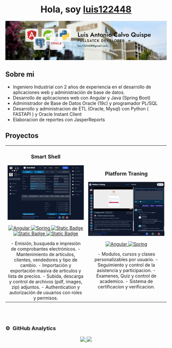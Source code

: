 <div align="center">
<h1 align="center">Hola, soy <a href="https://luis122448.com/">luis122448</a></h1>
</div>
<img src="./banner/banner.jpg">

## Sobre mi

- Ingeniero Industrial con 2 años de experiencia en el desarrollo de aplicaciones web y administración de base de datos.
- Desarrollo de aplicaciones web con Angular y Java (Spring Boot)
- Administrador de Base de Datos Oracle (19c) y programador PL/SQL
- Desarrollo y administracion de ETL (Oracle, Mysql) con Python ( FASTAPI ) y Oracle Instant Client
- Elaboracion de reportes con JasperReports

## Proyectos
<table>
<tr>
<td width="50%">
<h3 align="center">Smart Shell</h3>
<div align="center">
<a href="https://github.com/luis122448/smart-shell-angular" target="_blank"><img src="./project/smart-shell/2.jpg" width="400" alt="Curso básico android"></a>
<p>
<a href="https://github.com/luis122448/smart-shell-angular" target="_blank">
<img alt="Angular" src="https://img.shields.io/badge/Angular%20-%23D00000.svg?logo=Angular&logoColor=white">
</a>
<a href="https://github.com/luis122448/smart-shell-springboot" target="_blank">
<img alt="Spring" src="https://img.shields.io/badge/Spring%20Boot%20-%2334A853.svg?logo=Springboot&logoColor=white">
</a>
<a href="https://github.com/luis122448/smart-shell-postgres" target="_blank">
<img alt="Static Badge" src="https://img.shields.io/badge/PostgreSQL-8A2BE2?logo=postgresql&logoColor=white&color=blue">
</a>
<a href="https://github.com/luis122448/smart-shell-mongo" target="_blank">
<img alt="Static Badge" src="https://img.shields.io/badge/MongoDB-8A2BE2?logo=mongodb&logoColor=white&color=green">

</a>
<a href="https://github.com/luis122448/smart-shell-redis" target="_blank">
<img alt="Static Badge" src="https://img.shields.io/badge/Redis-8A2BE2?logo=redis&color=white">
</a>
</p>
- Emisión, busqueda e impresión de comprobantes electrónicos.
- Mantenimiento de artículos, clientes, vendedores y tipo de cambio.
- Importación y exportación masiva de articulos y lista de precios.
- Subida, descarga y control de archivos (pdf, images, zip) adjuntos.
- Authentication y autorización de usuarios con roles y permisos.
</div>                                                                                 
</td>
<td width="50%">
               <br>
<h3 align="center">Platform Traning</h3>
<div align="center">                                       
<a href="https://github.com/luis122448/platform-training-angular" target="_blank">
<img src="/project/pro-learn-tracker/7.jpg" width="400" alt="Curso arquitectura MVVM">
</a>
<br>
<p>
<a href="https://github.com/luis122448/platform-training-angular" target="_blank">
<img alt="Angular" src="https://img.shields.io/badge/Angular%20-%23D00000.svg?logo=Angular&logoColor=white">
</a>
<a href="https://github.com/luis122448/platform-training-springboot" target="_blank">
<img alt="Spring" src="https://img.shields.io/badge/Spring%20Boot%20-%2334A853.svg?logo=Springboot&logoColor=white">
</a>
</p>
- Modulos, cursos y clases personalizables por usuario.
- Seguimiento y control de la asistencia y participacion.
- Examenes, Quiz y control de academico.
- Sistema de certificacion y verificacion.
</div>                                                             
</table>                                                                                 
</div>
<br>                                                
</div>
<br>

### ⚙️ &nbsp;GitHub Analytics

<p align="center">
<a href="https://github.com/luis122448">
  <img height="180em" src="https://github-readme-stats-eight-theta.vercel.app/api?username=luis122448&show_icons=true&theme=algolia&include_all_commits=true&count_private=true"/>
  <img height="180em" src="https://github-readme-stats-eight-theta.vercel.app/api/top-langs/?username=luis122448&layout=compact&langs_count=8&theme=algolia"/>
</a>
</p>